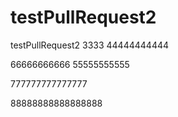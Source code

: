 # testPullRequest2
testPullRequest2
3333
44444444444


66666666666
55555555555

777777777777777



88888888888888888
